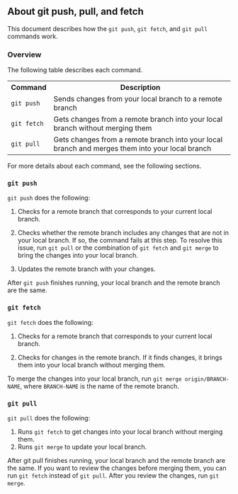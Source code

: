 ## About git push, pull, and fetch

This document describes how the `git push`, `git fetch`, and  `git pull` commands work.

### Overview 

The following table describes each command.

<table>
	<tr>
		<th>
			Command
		</th>
		<th>
			Description
		</th>
	</tr>
	<tr>
		<td>
			<code>git push</code>
		</td>
		<td>
			Sends changes from your local branch to a remote branch
		</td>
	</tr>
	<tr>
		<td>
			<code>git fetch</code>
		</td>
		<td>
			Gets changes from a remote branch into your local branch without merging them
		</td>
	</tr>
	<tr>
		<td>
			<code>git pull</code>
		</td>
		<td>
			Gets changes from a remote branch into your local branch and merges them into your local branch
		</td>
	</tr>
</table>

For more details about each command, see the following sections.

### `git push` 

`git push` does the following:

1. Checks for a remote branch that corresponds to your current local branch. 

2. Checks whether the remote branch includes any changes that are not in your local branch. If so, the command fails at this step. To resolve this issue, run `git pull` or the combination of `git fetch` and `git merge` to bring the changes into your local branch.

3. Updates the remote branch with your changes. 

After `git push` finishes running, your local branch and the remote branch are the same.


### `git fetch` 

`git fetch` does the following:

1. Checks for a remote branch that corresponds to your current local branch. 

2. Checks for changes in the remote branch. If it finds changes, it brings them into your local branch without merging them. 

To merge the changes into your local branch, run `git merge origin/BRANCH-NAME`, where `BRANCH-NAME` is the name of the remote branch.

### `git pull` 

`git pull` does the following:


1. Runs `git fetch` to get changes into your local branch without merging them. 
2. Runs `git merge` to update your local branch. 

After git pull finishes running, your local branch and the remote branch are the same. If you want to review the changes before merging them, you can run `git fetch` instead of `git pull`. After you review the changes, run `git merge`. 